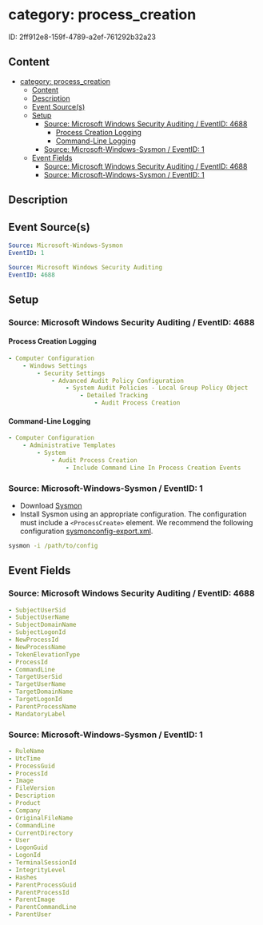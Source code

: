 # category: process_creation

ID: 2ff912e8-159f-4789-a2ef-761292b32a23

## Content

- [category: process\_creation](#category-process_creation)
  - [Content](#content)
  - [Description](#description)
  - [Event Source(s)](#event-sources)
  - [Setup](#setup)
    - [Source: Microsoft Windows Security Auditing / EventID: 4688](#source-microsoft-windows-security-auditing--eventid-4688)
      - [Process Creation Logging](#process-creation-logging)
      - [Command-Line Logging](#command-line-logging)
    - [Source: Microsoft-Windows-Sysmon / EventID: 1](#source-microsoft-windows-sysmon--eventid-1)
  - [Event Fields](#event-fields)
    - [Source: Microsoft Windows Security Auditing / EventID: 4688](#source-microsoft-windows-security-auditing--eventid-4688-1)
    - [Source: Microsoft-Windows-Sysmon / EventID: 1](#source-microsoft-windows-sysmon--eventid-1-1)

## Description

## Event Source(s)

```yml
Source: Microsoft-Windows-Sysmon
EventID: 1
```

```yml
Source: Microsoft Windows Security Auditing
EventID: 4688
```

## Setup

### Source: Microsoft Windows Security Auditing / EventID: 4688

#### Process Creation Logging

```yml
- Computer Configuration
    - Windows Settings
        - Security Settings
            - Advanced Audit Policy Configuration
                - System Audit Policies - Local Group Policy Object
                    - Detailed Tracking
                        - Audit Process Creation
```

#### Command-Line Logging

```yml
- Computer Configuration
    - Administrative Templates
        - System
            - Audit Process Creation
                - Include Command Line In Process Creation Events
```

### Source: Microsoft-Windows-Sysmon / EventID: 1

- Download [Sysmon](https://learn.microsoft.com/en-us/sysinternals/downloads/sysmon)
- Install Sysmon using an appropriate configuration. The configuration must include a `<ProcessCreate>` element. We recommend the following configuration [sysmonconfig-export.xml](https://github.com/Neo23x0/sysmon-config/blob/master/sysmonconfig-export.xml).

```cmd
sysmon -i /path/to/config
```

## Event Fields

### Source: Microsoft Windows Security Auditing / EventID: 4688

```yml
- SubjectUserSid
- SubjectUserName
- SubjectDomainName
- SubjectLogonId
- NewProcessId
- NewProcessName
- TokenElevationType
- ProcessId
- CommandLine
- TargetUserSid
- TargetUserName
- TargetDomainName
- TargetLogonId
- ParentProcessName
- MandatoryLabel
```

### Source: Microsoft-Windows-Sysmon / EventID: 1

```yml
- RuleName
- UtcTime
- ProcessGuid
- ProcessId
- Image
- FileVersion
- Description
- Product
- Company
- OriginalFileName
- CommandLine
- CurrentDirectory
- User
- LogonGuid
- LogonId
- TerminalSessionId
- IntegrityLevel
- Hashes
- ParentProcessGuid
- ParentProcessId
- ParentImage
- ParentCommandLine
- ParentUser
```
